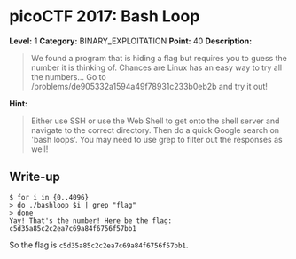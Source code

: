 # picoCTF 2017: Bash Loop

**Level:** 1 **Category:** BINARY_EXPLOITATION **Point:** 40 **Description:**

>We found a program that is hiding a flag but requires you to guess the number it is thinking of. Chances are Linux has an easy way to try all the numbers... Go to /problems/de905332a1594a49f78931c233b0eb2b and try it out!

**Hint:**

>Either use SSH or use the Web Shell to get onto the shell server and navigate to the correct directory. Then do a quick Google search on 'bash loops'. You may need to use grep to filter out the responses as well!

## Write-up


``` 
$ for i in {0..4096} 
> do ./bashloop $i | grep "flag"                                             
> done                                                                       
Yay! That's the number! Here be the flag: c5d35a85c2c2ea7c69a84f6756f57bb1
```

So the flag is `c5d35a85c2c2ea7c69a84f6756f57bb1`.